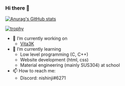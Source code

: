### Hi there 👋
<!-- [![Top Langs](https://github-readme-stats.vercel.app/api/top-langs/?username=nishinji)](https://github.com/anuraghazra/github-readme-stats) -->
[![Anurag's GitHub stats](https://github-readme-stats.vercel.app/api?username=nishinji&show_icons=true&theme=radical)](https://github.com/anuraghazra/github-readme-stats)

[![trophy](https://github-profile-trophy.vercel.app/?username=nishinji&no-frame=true&theme=onedark&row=2&column=3)](https://github.com/ryo-ma/github-profile-trophy)

- 🔭 I’m currently working on
  - [Vita3K](https://github.com/Vita3K/Vita3K)
- 🌱 I’m currently learning
  - Low level programming (C, C++)
  - Website development (html, css)
  - Material engineering (mainly SUS304) at school
- 📫 How to reach me:
  - Discord: nishinji#6271

<!--
**nishinji/nishinji** is a ✨ _special_ ✨ repository because its `README.md` (this file) appears on your GitHub profile.

Here are some ideas to get you started:

- 🔭 I’m currently working on ...
- 🌱 I’m currently learning ...
- 👯 I’m looking to collaborate on ...
- 🤔 I’m looking for help with ...
- 💬 Ask me about ...
- 📫 How to reach me: ...
- 😄 Pronouns: ...
- ⚡ Fun fact: ...
-->
